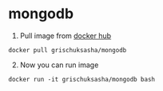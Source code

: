 # mongodb

1. Pull image from [docker hub](https://hub.docker.com/r/grischuksasha/mongodb/)

`docker pull grischuksasha/mongodb`

2. Now you can run image

`docker run -it grischuksasha/mongodb bash`